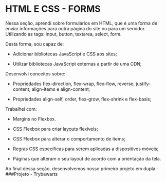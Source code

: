 # HTML E CSS - FORMS

Nessa seção, aprendi sobre formulários em HTML, que é uma forma de enviar informações para outra página do site ou para um servidor. Utilizando as tags: input, button, textarea, select, form.

Desta forma, sou capaz de:

- Adicionar bibliotecas JavaScript e CSS aos sites;

- Utilizar bibliotecas JavaScript externas a partir de uma CDN;

Desenvolvi conceitos sobre:

- Propriedades flex-direction, flex-wrap, flex-flow, reverse, justify-content, align-items e align-content;

- Propriedades align-self, order, flex-grow, flex-shrink e flex-basis;

Trabalhei com: 

- Margins no Flexbox.

- CSS Flexbox para criar layouts flexíveis;

- CSS Flexbox para alterar o comportamento de items;

- Regras CSS específicas para serem aplicadas a dispositivos móveis;

- Páginas que alteram o seu layout de acordo com a orientação da tela.

Ao final dessa seção, desenvolvemos nosso primeiro projeto em dupla - ###Projeto - Trybewarts 

